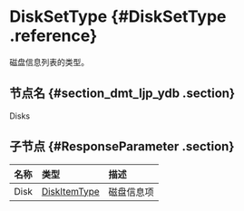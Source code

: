 # DiskSetType {#DiskSetType .reference}

磁盘信息列表的类型。

## 节点名 {#section_dmt_ljp_ydb .section}

Disks

## 子节点 {#ResponseParameter .section}

|名称|类型|描述|
|:-|:-|:-|
|Disk|[DiskItemType](cn.zh-CN/API参考/数据类型/DiskItemType.md#)|磁盘信息项|

